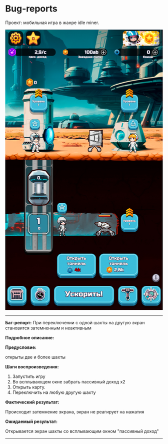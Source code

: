 # Bug-reports

Проект: мобильная игра в жанре idle miner.

![screenshot](https://github.com/Gerkuz/Check-lists/blob/main/assets/Screenshot_2024.06.21_13.48.38.322.png)

---

__Баг-репорт:__ При переключении с одной шахты на другую экран становится затемненным и неактивным

__Подробное описание:__

__Предусловие:__

открыты две и более шахты

__Шаги воспроизведения:__

1. Запустить игру
2. Во всплывающем окне забрать пассивный доход х2
3. Открыть карту.
4. Переключить на любую другую шахту

__Фактический результат:__

Происходит затемнение экрана, экран не реагирует на нажатия

__Ожидаемый результат:__

Открывается экран шахты со всплывающим окном "пассивный доход"

---

